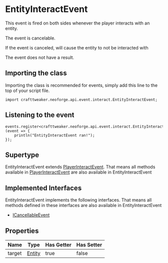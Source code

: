 # EntityInteractEvent

This event is fired on both sides whenever the player interacts with an entity.

The event is cancelable.

If the event is canceled, will cause the entity to not be interacted with

The event does not have a result.



## Importing the class

Importing the class is recommended for events, simply add this line to the top of your script file.
```zenscript
import crafttweaker.neoforge.api.event.interact.EntityInteractEvent;
```


## Listening to the event

```zenscript
events.register<crafttweaker.neoforge.api.event.interact.EntityInteractEvent>(event => {
    println("EntityInteractEvent ran!");
});
```


## Supertype

EntityInteractEvent extends [PlayerInteractEvent](/neoforge/api/event/interact/PlayerInteractEvent). That means all methods available in [PlayerInteractEvent](/neoforge/api/event/interact/PlayerInteractEvent) are also available in EntityInteractEvent

## Implemented Interfaces
EntityInteractEvent implements the following interfaces. That means all methods defined in these interfaces are also available in EntityInteractEvent

- [ICancellableEvent](/neoforge/api/event/ICancellableEvent)

## Properties

|  Name  |                 Type                 | Has Getter | Has Setter |
|--------|--------------------------------------|------------|------------|
| target | [Entity](/vanilla/api/entity/Entity) | true       | false      |

